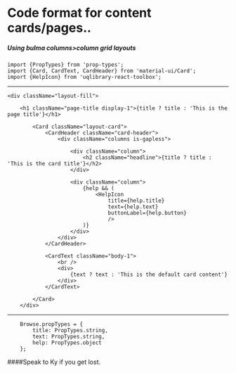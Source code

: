 # Code format for content cards/pages..
##### Using bulma columns>column grid layouts

    import {PropTypes} from 'prop-types';
    import {Card, CardText, CardHeader} from 'material-ui/Card';
    import {HelpIcon} from 'uqlibrary-react-toolbox';
---
    <div className="layout-fill">
        
        <h1 className="page-title display-1">{title ? title : 'This is the page title'}</h1>

            <Card className="layout-card">
                <CardHeader className="card-header">
                    <div className="columns is-gapless">
                        
                        <div className="column">
                            <h2 className="headline">{title ? title : 'This is the card title'}</h2>
                        </div>
                        
                        <div className="column">
                            {help && (
                                <HelpIcon
                                    title={help.title}
                                    text={help.text}
                                    buttonLabel={help.button}
                                    />
                            )}
                        </div>
                    </div>
                </CardHeader>

                <CardText className="body-1">
                    <br />
                    <div>
                        {text ? text : 'This is the default card content'}
                    </div>
                </CardText>

            </Card>
        </div>
---
        Browse.propTypes = {
            title: PropTypes.string,
            text: PropTypes.string,
            help: PropTypes.object
        };

####Speak to Ky if you get lost.
